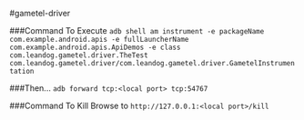 #gametel-driver

###Command To Execute
`adb shell am instrument -e packageName com.example.android.apis -e fullLauncherName com.example.android.apis.ApiDemos -e class com.leandog.gametel.driver.TheTest com.leandog.gametel.driver/com.leandog.gametel.driver.GametelInstrumentation`

###Then...
`adb forward tcp:<local port> tcp:54767`

###Command To Kill
Browse to `http://127.0.0.1:<local port>/kill`
